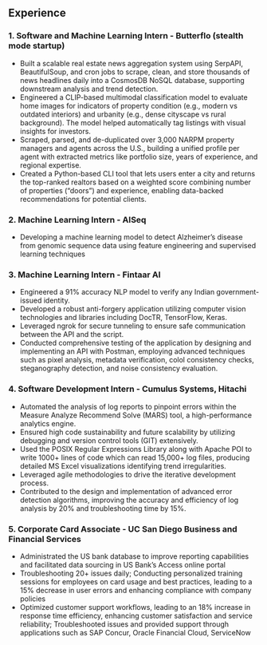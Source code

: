 ## Experience
### 1. Software and Machine Learning Intern - Butterflo (stealth mode startup)								
- Built a scalable real estate news aggregation system using SerpAPI, BeautifulSoup, and cron jobs to scrape, clean, and store thousands of news headlines daily into a CosmosDB NoSQL database, supporting downstream analysis and trend detection.
- Engineered a CLIP-based multimodal classification model to evaluate home images for indicators of property condition (e.g., modern vs outdated interiors) and urbanity (e.g., dense cityscape vs rural background). The model helped automatically tag listings with visual insights for investors.
- Scraped, parsed, and de-duplicated over 3,000 NARPM property managers and agents across the U.S., building a unified profile per agent with extracted metrics like portfolio size, years of experience, and regional expertise.
- Created a Python-based CLI tool that lets users enter a city and returns the top-ranked realtors based on a weighted score combining number of properties (“doors”) and experience, enabling data-backed recommendations for potential clients.


### 2. Machine Learning Intern - AISeq   								
- Developing a machine learning model to detect Alzheimer’s disease from genomic sequence data using feature engineering and supervised learning techniques

### 3. Machine Learning Intern - Fintaar AI    								
- Engineered a 91% accuracy NLP model to verify any Indian government-issued identity.
- Developed a robust anti-forgery application utilizing computer vision technologies and libraries including DocTR, TensorFlow, Keras.
- Leveraged ngrok for secure tunneling to ensure safe communication between the API and the script.
- Conducted comprehensive testing of the application by designing and implementing an API with Postman, employing advanced techniques such as pixel analysis, metadata verification, colol 
  consistency checks, steganography detection, and noise consistency evaluation.

### 4. Software Development Intern - Cumulus Systems, Hitachi
- Automated the analysis of log reports to pinpoint errors within the Measure Analyze Recommend Solve (MARS) tool, a high-performance analytics engine.
- Ensured high code sustainability and future scalability by utilizing debugging and version control tools (GIT) extensively.
- Used the POSIX Regular Expressions Library along with Apache POI to write 1000+ lines of code which can read 15,000+ log files, producing detailed MS Excel visualizations identifying trend 
  irregularities.
- Leveraged agile methodologies to drive the iterative development process.
- Contributed to the design and implementation of advanced error detection algorithms, improving the accuracy and efficiency of log analysis by 20% and troubleshooting time by 15%.

### 5. Corporate Card Associate - UC San Diego Business and Financial Services
- Administrated the US bank database to improve reporting capabilities and facilitated data sourcing in US Bank’s Access online portal
- Troubleshooting 20+ issues daily; Conducting personalized training sessions for employees on card usage and best practices, leading to a 15% decrease in user errors and enhancing compliance with company policies
- Optimized customer support workflows, leading to an 18% increase in response time efficiency, enhancing customer satisfaction and service reliability; Troubleshooted issues and provided support through applications such as SAP Concur, Oracle Financial Cloud, ServiceNow
